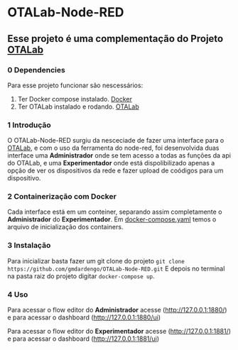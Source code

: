 # OTALab-Node-RED

## Esse projeto é uma complementação do Projeto [OTALab](https://github.com/enzocussuol/OTALab/tree/gd/dev/node-red) 

### 0 Dependencies 
   Para esse projeto funcionar são nescessários:
   1. Ter Docker compose instalado. [Docker](https://docs.docker.com/engine/install/ubuntu/)
   2. Ter OTALab instalado e rodando. [OTALab](https://github.com/enzocussuol/OTALab/tree/gd/dev/node-red)  

### 1 Introdução
  O OTALab-Node-RED surgiu da nesceciade de fazer uma interface para o [OTALab](https://github.com/enzocussuol/OTALab/tree/gd/dev/node-red), e com o uso da
  ferramenta do node-red, foi desenvolvida duas interface uma **Administrador** onde se tem acesso a todas as funções da api do OTALab, e uma **Experimentador** 
  onde está dispolibilizado apenas a opção de ver os dispositivos da rede e fazer upload de coódigos para um dispositivo. 

### 2 Containerização com Docker
  Cada interface está em um conteiner,  separando assim completamente o  **Administrador** do **Experimentador**. Em [docker-compose.yaml](https://github.com/gmdardengo/OTALab-Node-RED/blob/main/docker-compose.yaml)
  temos  o arquivo de inicialização dos containers.
  
### 3 Instalação
  Para inicializar basta fazer um git clone do projeto 
  `git clone https://github.com/gmdardengo/OTALab-Node-RED.git`
  E depois no terminal na pasta raiz do projeto digitar `docker-compose up`.

### 4 Uso
  Para acessar o flow editor do **Administrador**  acesse (http://127.0.0.1:1880/) e para acessar o dashboard (http://127.0.0.1:1880/ui)
  
  Para acessar o flow editor do **Experimentador**  acesse (http://127.0.0.1:1881/) e para acessar o dashboard  (http://127.0.0.1:1881/ui)
